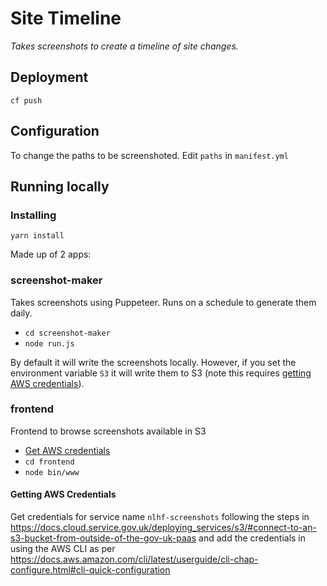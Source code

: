 # Site Timeline

_Takes screenshots to create a timeline of site changes._

## Deployment
`cf push`

## Configuration
To change the paths to be screenshoted. Edit `paths` in `manifest.yml`

## Running locally

### Installing
`yarn install`

Made up of 2 apps:

### screenshot-maker
Takes screenshots using Puppeteer. Runs on a schedule to generate them daily.

- `cd screenshot-maker`
- `node run.js`


By default it will write the screenshots locally. However, if you set the environment variable `S3` it will write them to S3 (note this requires [getting AWS credentials](#getting-aws-credentials)).

### frontend
Frontend to browse screenshots available in S3

- [Get AWS credentials](#getting-aws-credentials)
- `cd frontend`
- `node bin/www`

#### Getting AWS Credentials
Get credentials for service name `nlhf-screenshots` following the steps in https://docs.cloud.service.gov.uk/deploying_services/s3/#connect-to-an-s3-bucket-from-outside-of-the-gov-uk-paas and add the credentials in using the AWS CLI as per https://docs.aws.amazon.com/cli/latest/userguide/cli-chap-configure.html#cli-quick-configuration